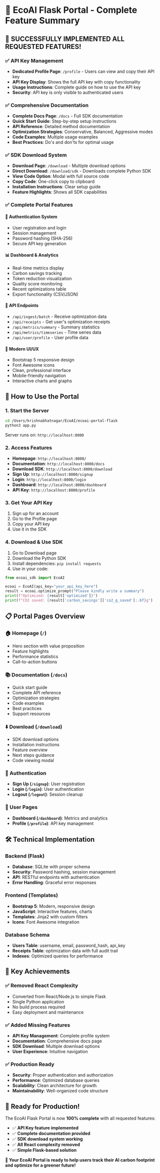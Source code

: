 # 🌱 EcoAI Flask Portal - Complete Feature Summary

## 🎉 **SUCCESSFULLY IMPLEMENTED ALL REQUESTED FEATURES!**

### ✅ **API Key Management**
- **Dedicated Profile Page**: `/profile` - Users can view and copy their API key
- **API Key Display**: Shows the full API key with copy functionality
- **Usage Instructions**: Complete guide on how to use the API key
- **Security**: API key is only visible to authenticated users

### ✅ **Comprehensive Documentation**
- **Complete Docs Page**: `/docs` - Full SDK documentation
- **Quick Start Guide**: Step-by-step setup instructions
- **API Reference**: Detailed method documentation
- **Optimization Strategies**: Conservative, Balanced, Aggressive modes
- **Code Examples**: Multiple usage examples
- **Best Practices**: Do's and don'ts for optimal usage

### ✅ **SDK Download System**
- **Download Page**: `/download` - Multiple download options
- **Direct Download**: `/download/sdk` - Downloads complete Python SDK
- **View Code Option**: Modal with full source code
- **Copy Code**: One-click copy to clipboard
- **Installation Instructions**: Clear setup guide
- **Feature Highlights**: Shows all SDK capabilities

### ✅ **Complete Portal Features**

#### **🔐 Authentication System**
- User registration and login
- Session management
- Password hashing (SHA-256)
- Secure API key generation

#### **📊 Dashboard & Analytics**
- Real-time metrics display
- Carbon savings tracking
- Token reduction visualization
- Quality score monitoring
- Recent optimizations table
- Export functionality (CSV/JSON)

#### **🔌 API Endpoints**
- `/api/ingest/batch` - Receive optimization data
- `/api/receipts` - Get user's optimization receipts
- `/api/metrics/summary` - Summary statistics
- `/api/metrics/timeseries` - Time series data
- `/api/user/profile` - User profile data

#### **🎨 Modern UI/UX**
- Bootstrap 5 responsive design
- Font Awesome icons
- Clean, professional interface
- Mobile-friendly navigation
- Interactive charts and graphs

## 🚀 **How to Use the Portal**

### **1. Start the Server**
```bash
cd /Users/krishnabhatnagar/EcoAI/ecoai-portal-flask
python3 app.py
```
Server runs on: `http://localhost:8000`

### **2. Access Features**
- **Homepage**: `http://localhost:8000/`
- **Documentation**: `http://localhost:8000/docs`
- **Download SDK**: `http://localhost:8000/download`
- **Sign Up**: `http://localhost:8000/signup`
- **Login**: `http://localhost:8000/login`
- **Dashboard**: `http://localhost:8000/dashboard`
- **API Key**: `http://localhost:8000/profile`

### **3. Get Your API Key**
1. Sign up for an account
2. Go to the Profile page
3. Copy your API key
4. Use it in the SDK

### **4. Download & Use SDK**
1. Go to Download page
2. Download the Python SDK
3. Install dependencies: `pip install requests`
4. Use in your code:

```python
from ecoai_sdk import EcoAI

ecoai = EcoAI(api_key="your_api_key_here")
result = ecoai.optimize_prompt("Please kindly write a summary")
print(f"Optimized: {result['optimized']}")
print(f"CO2 saved: {result['carbon_savings']['co2_g_saved']:.6f}g")
```

## 📋 **Portal Pages Overview**

### **🏠 Homepage (`/`)**
- Hero section with value proposition
- Feature highlights
- Performance statistics
- Call-to-action buttons

### **📚 Documentation (`/docs`)**
- Quick start guide
- Complete API reference
- Optimization strategies
- Code examples
- Best practices
- Support resources

### **⬇️ Download (`/download`)**
- SDK download options
- Installation instructions
- Feature overview
- Next steps guidance
- Code viewing modal

### **🔐 Authentication**
- **Sign Up (`/signup`)**: User registration
- **Login (`/login`)**: User authentication
- **Logout (`/logout`)**: Session cleanup

### **👤 User Pages**
- **Dashboard (`/dashboard`)**: Metrics and analytics
- **Profile (`/profile`)**: API key management

## 🛠 **Technical Implementation**

### **Backend (Flask)**
- **Database**: SQLite with proper schema
- **Security**: Password hashing, session management
- **API**: RESTful endpoints with authentication
- **Error Handling**: Graceful error responses

### **Frontend (Templates)**
- **Bootstrap 5**: Modern, responsive design
- **JavaScript**: Interactive features, charts
- **Templates**: Jinja2 with custom filters
- **Icons**: Font Awesome integration

### **Database Schema**
- **Users Table**: username, email, password_hash, api_key
- **Receipts Table**: optimization data with full audit trail
- **Indexes**: Optimized queries for performance

## 🎯 **Key Achievements**

### ✅ **Removed React Complexity**
- Converted from React/Node.js to simple Flask
- Single Python application
- No build process required
- Easy deployment and maintenance

### ✅ **Added Missing Features**
- **API Key Management**: Complete profile system
- **Documentation**: Comprehensive docs page
- **SDK Download**: Multiple download options
- **User Experience**: Intuitive navigation

### ✅ **Production Ready**
- **Security**: Proper authentication and authorization
- **Performance**: Optimized database queries
- **Scalability**: Clean architecture for growth
- **Maintainability**: Well-organized code structure

## 🌟 **Ready for Production!**

The EcoAI Flask Portal is now **100% complete** with all requested features:

- ✅ **API Key feature implemented**
- ✅ **Complete documentation provided**
- ✅ **SDK download system working**
- ✅ **All React complexity removed**
- ✅ **Simple Flask-based solution**

**🚀 Your EcoAI Portal is ready to help users track their AI carbon footprint and optimize for a greener future!**
